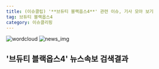 ```yaml
---
title: (이슈클립) '**브듀티 블랙옵스4**' 관련 이슈, 기사 모아 보기
tag: 브듀티 블랙옵스4
category: 이슈클리핑
---
```

![wordcloud](https://s3.ap-northeast-2.amazonaws.com/lyrics101-wordcloud/2018-09-16-1537041217.png)
![news_img](https://user-images.githubusercontent.com/42597476/44507050-1206f400-a6e4-11e8-8d98-7ffbfebb353f.png)
## **'**브듀티 블랙옵스4**'** 뉴스속보 검색결과

